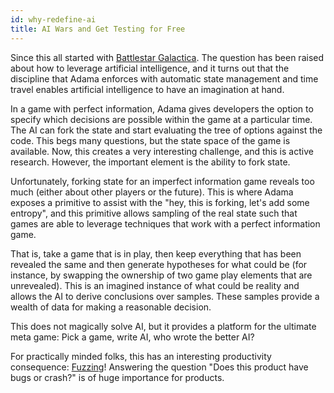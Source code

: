 ```yaml
---
id: why-redefine-ai
title: AI Wars and Get Testing for Free
---
```


Since this all started with <a href="https://boardgamegeek.com/boardgame/37111/battlestar-galactica-board-game">Battlestar Galactica</a>. The question has been raised about how to leverage artificial intelligence, and it turns out that the discipline that Adama enforces with automatic state management and time travel enables artificial intelligence to have an imagination at hand.

In a game with perfect information, Adama gives developers the option to specify which decisions are possible within the game at a particular time. The AI can fork the state and start evaluating the tree of options against the code. This begs many questions, but the state space of the game is available. Now, this creates a very interesting challenge, and this is active research. However, the important element is the ability to fork state.

Unfortunately, forking state for an imperfect information game reveals too much (either about other players or the future). This is where Adama exposes a primitive to assist with the "hey, this is forking, let's add some entropy", and this primitive allows sampling of the real state such that games are able to leverage techniques that work with a perfect information game.

That is, take a game that is in play, then keep everything that has been revealed the same and then generate hypotheses for what could be (for instance, by swapping the ownership of two game play elements that are unrevealed). This is an imagined instance of what could be reality and allows the AI to derive conclusions over samples. These samples provide a wealth of data for making a reasonable decision.

This does not magically solve AI, but it provides a platform for the ultimate meta game: Pick a game, write AI, who wrote the better AI?

For practically minded folks, this has an interesting productivity consequence: [Fuzzing](https://en.wikipedia.org/wiki/Fuzzing)! Answering the question "Does this product have bugs or crash?" is of huge importance for products.
